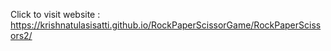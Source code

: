 Click to visit website : https://krishnatulasisatti.github.io/RockPaperScissorGame/RockPaperScissors2/
